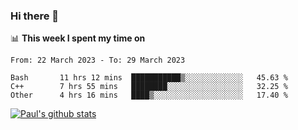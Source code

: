 ### Hi there 👋

📊 **This week I spent my time on**
<!--START_SECTION:waka-->

```text
From: 22 March 2023 - To: 29 March 2023

Bash       11 hrs 12 mins  ███████████▒░░░░░░░░░░░░░   45.63 %
C++        7 hrs 55 mins   ████████░░░░░░░░░░░░░░░░░   32.25 %
Other      4 hrs 16 mins   ████▒░░░░░░░░░░░░░░░░░░░░   17.40 %
```

<!--END_SECTION:waka-->


[![Paul's github stats](https://github-readme-stats.vercel.app/api?username=mickeyouyou&theme=dracula&show_icons=true)](https://github.com/anuraghazra/github-readme-stats)
